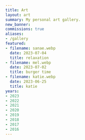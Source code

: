 ```yaml
---
title: Art
layout: art
summary: My personal art gallery.
new_banner: 
commissions: true
aliases:
- /gallery
featured:
- filename: sanae.webp
  date: 2023-07-04
  title: relaxation
- filename: mel.webp
  date: 2023-07-02
  title: burger time
- filename: katie.webp
  date: 2023-06-25
  title: katie
years:
- 2023
- 2022
- 2021
- 2020
- 2019
- 2018
- 2017
- 2016
---
```

